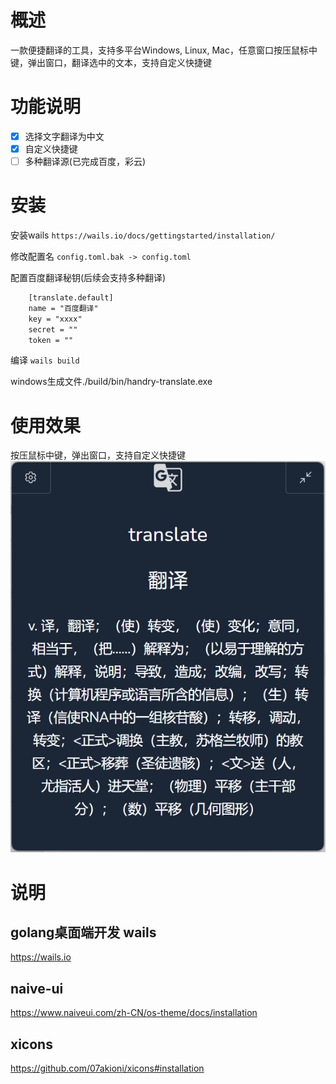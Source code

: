 # 概述
一款便捷翻译的工具，支持多平台Windows, Linux, Mac，任意窗口按压鼠标中键，弹出窗口，翻译选中的文本，支持自定义快捷键

# 功能说明
- [x] 选择文字翻译为中文
- [x] 自定义快捷键
- [ ] 多种翻译源(已完成百度，彩云)

# 安装
安装wails
`https://wails.io/docs/gettingstarted/installation/`

修改配置名
`config.toml.bak -> config.toml`

配置百度翻译秘钥(后续会支持多种翻译)
```txt
    [translate.default]
    name = "百度翻译"
    key = "xxxx"
    secret = ""
    token = ""
```

编译
`wails build`

windows生成文件./build/bin/handry-translate.exe

# 使用效果
按压鼠标中键，弹出窗口，支持自定义快捷键
![Alt text](image.png)
# 说明
## golang桌面端开发 wails
https://wails.io
## naive-ui
https://www.naiveui.com/zh-CN/os-theme/docs/installation

## xicons
https://github.com/07akioni/xicons#installation
